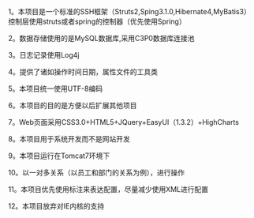 1。本项目是一个标准的SSH框架（Struts2,Sping3.1.0,Hibernate4,MyBatis3）
	控制层使用struts或者spring的控制器（优先使用Spring）

2。数据存储使用的是MySQL数据库,采用C3P0数据库连接池

3。日志记录使用Log4j

4。提供了诸如操作时间日期，属性文件的工具类

5。本项目统一使用UTF-8编码

6。本项目的目的是方便以后扩展其他项目

7。Web页面采用CSS3.0+HTML5+JQuery+EasyUI（1.3.2）+HighCharts

8。本项目用于系统开发而不是网站开发

9。本项目运行在Tomcat7环境下

10。以一对多关系（以员工和部门的关系为例），进行操作

11。本项目优先使用标注来表达配置，尽量减少使用XML进行配置

12。本项目放弃对IE内核的支持
